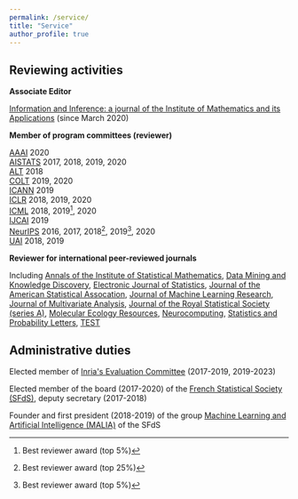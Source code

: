 ```yaml
---
permalink: /service/
title: "Service"
author_profile: true
---
```



## Reviewing activities

**Associate Editor**

[Information and Inference: a journal of the Institute of Mathematics and its Applications](https://academic.oup.com/imaiai) (since March 2020)

**Member of program committees (reviewer)**

[AAAI](https://www.aaai.org) 2020    
[AISTATS](https://www.aistats.org) 2017, 2018, 2019, 2020    
[ALT](http://algorithmiclearningtheory.org) 2018     
[COLT](http://learningtheory.org) 2019, 2020    
[ICANN](https://e-nns.org/) 2019     
[ICLR](https://iclr.cc) 2018, 2019, 2020    
[ICML](https://icml.cc) 2018, 2019[^1], 2020    
[IJCAI](https://www.ijcai.org) 2019     
[NeurIPS](https://neurips.cc) 2016, 2017, 2018[^2], 2019[^1], 2020         
[UAI](http://www.auai.org) 2018, 2019     

[^1]: Best reviewer award (top 5%)
[^2]: Best reviewer award (top 25%)

**Reviewer for international peer-reviewed journals**

Including [Annals of the Institute of Statistical Mathematics](https://www.springer.com/journal/10463), [Data Mining and Knowledge Discovery](https://www.springer.com/journal/10618), [Electronic Journal of Statistics](https://imstat.org/journals-and-publications/electronic-journal-of-statistics/), [Journal of the American Statistical Assocation](https://www.tandfonline.com/toc/uasa20/current), [Journal of Machine Learning Research](http://jmlr.org), [Journal of Multivariate Analysis](https://www.journals.elsevier.com/journal-of-multivariate-analysis), [Journal of the Royal Statistical Society (series A)](https://rss.onlinelibrary.wiley.com/journal/1467985X), [Molecular Ecology Resources](https://onlinelibrary.wiley.com/journal/17550998), [Neurocomputing](https://www.journals.elsevier.com/neurocomputing), [Statistics and Probability Letters](https://www.journals.elsevier.com/statistics-and-probability-letters), [TEST](https://www.springer.com/journal/11749)

## Administrative duties

Elected member of [Inria's Evaluation Committee](https://www.inria.fr/en/inria-evaluation-committee) (2017-2019, 2019-2023)

Elected member of the board (2017-2020) of the [French Statistical Society (SFdS)](https://www.sfds.asso.fr), deputy secretary (2017-2018)

Founder and first president (2018-2019) of the group [Machine Learning and Artificial Intelligence (MALIA)](https://www.sfds.asso.fr/fr/malia_machine_learning_et_intelligence_artificielle/459-groupe_malia/) of the SFdS

